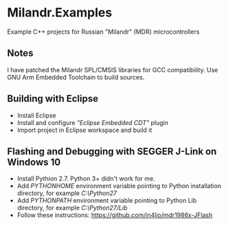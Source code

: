 # Milandr.Examples
Example C++ projects for Russian "Milandr" (MDR) microcontrollers

## Notes
 I have patched the Milandr SPL/CMSIS libraries for GCC compatibility. Use GNU Arm Embedded Toolchain to build sources.

## Building with Eclipse
 - Install Eclipse
 - Install and configure *"Eclipse Embedded CDT"* plugin
 - Import project in Eclipse workspace and build it

## Flashing and Debugging with SEGGER J-Link on Windows 10
 - Install Pythion 2.7. Python 3+ didn't work for me.
 - Add *PYTHONHOME* environment variable pointing to Python installation directory, for example *C:\Python27*
 - Add *PYTHONPATH* environment variable pointing to Python Lib directory, for example *C:\Python27/Lib*
 - Follow these instructions: https://github.com/in4lio/mdr1986x-JFlash
 


